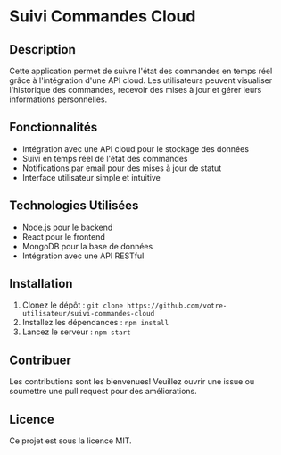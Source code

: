 # Suivi Commandes Cloud

## Description
Cette application permet de suivre l'état des commandes en temps réel grâce à l'intégration d'une API cloud. Les utilisateurs peuvent visualiser l'historique des commandes, recevoir des mises à jour et gérer leurs informations personnelles.

## Fonctionnalités
- Intégration avec une API cloud pour le stockage des données
- Suivi en temps réel de l'état des commandes
- Notifications par email pour des mises à jour de statut
- Interface utilisateur simple et intuitive

## Technologies Utilisées
- Node.js pour le backend
- React pour le frontend
- MongoDB pour la base de données
- Intégration avec une API RESTful

## Installation
1. Clonez le dépôt : `git clone https://github.com/votre-utilisateur/suivi-commandes-cloud`
2. Installez les dépendances : `npm install`
3. Lancez le serveur : `npm start`

## Contribuer
Les contributions sont les bienvenues! Veuillez ouvrir une issue ou soumettre une pull request pour des améliorations.

## Licence
Ce projet est sous la licence MIT.